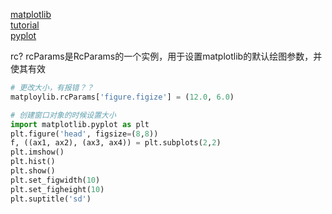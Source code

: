 [matplotlib](http://matplotlib.org/users/index.html)  
[tutorial](http://www.labri.fr/perso/nrougier/teaching/matplotlib/)  
[pyplot](http://matplotlib.org/users/pyplot_tutorial.html)  

rc?
rcParams是RcParams的一个实例，用于设置matplotlib的默认绘图参数，并使其有效
```python
# 更改大小，有报错？？
matploylib.rcParams['figure.figize'] = (12.0, 6.0)

# 创建窗口对象的时候设置大小 
import matplotlib.pyplot as plt
plt.figure('head', figsize=(8,8))
f, ((ax1, ax2), (ax3, ax4)) = plt.subplots(2,2)
plt.imshow()
plt.hist()
plt.show()
plt.set_figwidth(10)
plt.set_figheight(10)
plt.suptitle('sd')
```